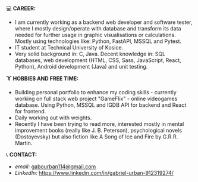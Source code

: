 💻 **CAREER:**
- I am currently working as a backend web developer and software tester, where I mostly design/operate with database and transform its data needed for further usage in graphic visualisations or calculations. Mostly using technologies like: Python, FastAPI, MSSQL and Pytest.
- IT student at Technical University of Kosice.
- Very solid background in: C, Java. Decent knowledge in: SQL databases, web development (HTML, CSS, Sass, JavaScript, React, Python), Android development (Java) and unit testing.

🏋 **HOBBIES AND FREE TIME:**
- Building personal portfolio to enhance my coding skills - currently working on full stack web project "GameFlix" - online videogames database. Using Python, MSSQL and IGDB API for backend and React for frontend.
- Daily working out with weights.
- Recently I have been trying to read more, interested mostly in mental improvement books (really like J. B. Peterson), psychological novels (Dostoyevsky) but also fiction like A Song of Ice and Fire by G.R.R. Martin.

📞 **CONTACT:**
* *email:* gabourban114@gmail.com
* *LinkedIn:* https://www.linkedin.com/in/gabriel-urban-912319274/
